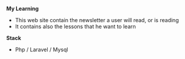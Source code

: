 **My Learning**

- This web site contain the newsletter a user will read, or is reading
- It contains also the lessons that he want to learn

**Stack**

- Php / Laravel / Mysql